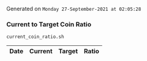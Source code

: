 Generated on `Monday 27-September-2021 at 02:05:28`

### Current to Target Coin Ratio
`current_coin_ratio.sh`

Date|Current|Target|Ratio
---|---|---|---
